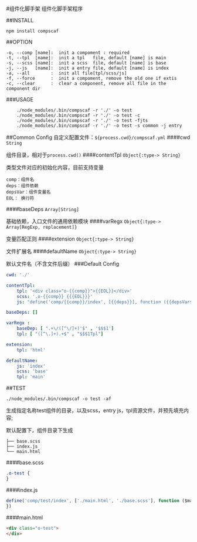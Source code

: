 #组件化脚手架
组件化脚手架程序

##INSTALL

    npm install compscaf

##OPTION

    -o, --comp [name]:  init a compoment : required
    -t, --tpl  [name]:  init a tpl   file, default [name] is main 
    -s, --scss [name]:  init a scss  file, default [name] is base 
    -j, --js   [name]:  init a entry file, default [name] is index
    -a, --all        :  init all file[tpl/scss/js]
    -f, --force      :  init a compoment, remove the old one if extis
    -c, --clear      :  clear a component, remove all file in the component dir
    

###USAGE
```shell
    ./node_modules/.bin/compscaf -r './' -o test 
    ./node_modules/.bin/compscaf -r './' -o test -c 
    ./node_modules/.bin/compscaf -r './' -o test -fjts 
    ./node_modules/.bin/compscaf -r './' -o test -s common -j entry
```

##Common Config
自定义配置文件：`${process.cwd}/compscaf.yml`
####cwd
`String`

组件目录，相对于`process.cwd()`
####contentTpl
`Object{:type-> String}`

类型文件对应的初始化内容，目前支持变量

    comp：组件名
    deps：组件依赖
    depsVar：组件变量名
    EOL： 换行符
    
####baseDeps
`Array[String]`

基础依赖，入口文件的通用依赖模块
####varRegx
`Object{:type-> Array[RegExp, replacement]}`

变量匹配正则
####extension
`Object{:type-> String}`

文件扩展名
####defaultName
`Object{:type-> String}`

默认文件名（不含文件后缀）
###Default Config
```yml
cwd: './'

contentTpl:
    tpl: '<div class="o-{{comp}}">{{EOL}}</div>'
    scss: '.o-{{comp}} {{{EOL}}}'
    js: "define('comp/{{comp}}/index', [{{deps}}], function ({{depsVars}}) {{{EOL}}})"

baseDeps: []

varRegx :
    baseDep: [ ".+\/([^\/]+)'$" , '$$$1']
    tpl: [ "([^\.]+).+$" , "$$$1Tpl"]

extension:
    tpl: 'html'

defaultName:
    js: 'index'
    scss: 'base'
    tpl: 'main'
```
##TEST

`./node_modules/.bin/compscaf -o test -af`

生成指定名称test组件的目录，以及scss，entry js，tpl资源文件，并预先填充内容;

默认配置下，组件目录下生成

    ├── base.scss
    ├── index.js
    └── main.html
    
####base.scss
```css
.o-test {
}
```
####index.js
```js
define('comp/test/index', ['./main.html', './base.scss'], function ($mainTpl) {
})
```
####main.html
```html
<div class="o-test">
</div>
```

